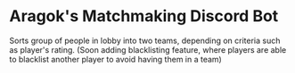 # Aragok's Matchmaking Discord Bot

Sorts group of people in lobby into two teams, depending on criteria such as player's rating.
(Soon adding blacklisting feature, where players are able to blacklist another player to avoid having them in a team)
